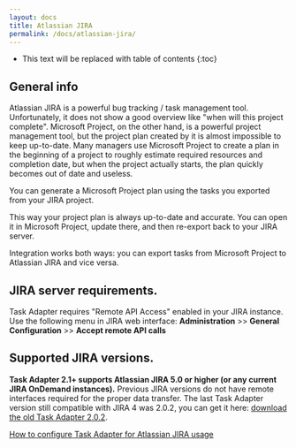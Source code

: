 ```yaml
---
layout: docs
title: Atlassian JIRA
permalink: /docs/atlassian-jira/
---
```


* This text will be replaced with table of contents
{:toc}

## General info

Atlassian JIRA is a powerful bug tracking / task management tool. Unfortunately, it does not show a good overview like
"when will this project complete".
Microsoft Project, on the other hand, is a powerful project management tool, but the project plan created by it is
almost impossible to keep up-to-date.
Many managers use Microsoft Project to create a plan in the beginning of a project to roughly estimate required
resources and completion date, but when the project actually starts, the plan quickly becomes out of date and useless.

You can generate a Microsoft Project plan using the tasks you exported from your JIRA project.

This way your project plan is always up-to-date and accurate. You can open it in Microsoft Project, update there,
 and then re-export back to your JIRA server.

Integration works both ways: you can export tasks from Microsoft Project to Atlassian JIRA and vice versa.

## JIRA server requirements.

Task Adapter requires "Remote API Access" enabled in your JIRA instance. Use the following menu in JIRA web interface:
 **Administration** >> **General Configuration** >> **Accept remote API calls**

## Supported JIRA versions.

**Task Adapter 2.1+ supports Atlassian JIRA 5.0 or higher (or any current JIRA OnDemand instances).**
Previous JIRA versions do not have remote interfaces required for the proper data transfer.
The last Task Adapter version still compatible with JIRA 4 was 2.0.2, you can get it here:
<a href="http://www.taskadapter.com/releases/taskadapter-2.0.2.zip">download the old Task Adapter 2.0.2</a>.

<a href="/docs/atlassian-jira-configuration">How to configure Task Adapter for Atlassian JIRA usage</a>
